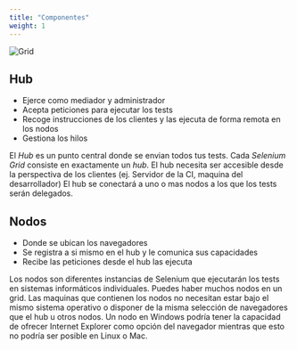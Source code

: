 ```yaml
---
title: "Componentes"
weight: 1
---
```


![Grid](/images/grid4.png)

## Hub
* Ejerce como mediador y administrador
* Acepta peticiones para ejecutar los tests
* Recoge instrucciones de los clientes y las ejecuta de forma remota en los nodos
* Gestiona los hilos

El _Hub_ es un punto central donde se envian todos tus tests.
Cada _Selenium Grid_ consiste en exactamente un _hub_. El hub necesita ser 
accesible desde la perspectiva de los clientes (ej. Servidor de la CI, maquina 
del desarrollador)
El hub se conectará a uno o mas nodos a los que los tests serán delegados.

## Nodos

* Donde se ubican los navegadores
* Se registra a si mismo en el hub y le comunica sus capacidades
* Recibe las peticiones desde el hub las ejecuta

Los nodos son diferentes instancias de Selenium que ejecutarán los tests en
sistemas informáticos individuales.
Puedes haber muchos nodos en un grid.
Las maquinas que contienen los nodos no necesitan estar bajo el mismo sistema 
operativo o disponer de la misma selección de navegadores que el hub u otros 
nodos.
Un nodo en Windows podría tener la capacidad de ofrecer Internet Explorer como 
opción del navegador mientras que esto no podría ser posible en Linux o Mac.
